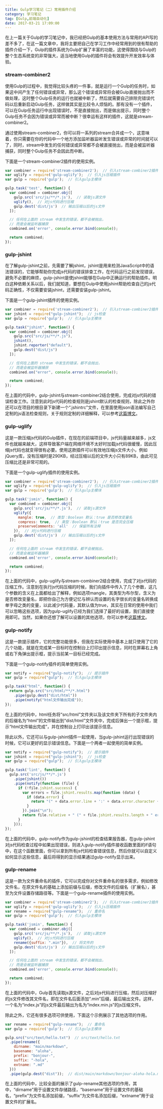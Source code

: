 ```yaml
---
title: Gulp学习笔记（二）常用插件介绍
category: 学习笔记
tag: [Gulp,前端自动化]
date: 2017-03-21 17:09:00
---
```


在上一篇关于Gulp的学习笔记中，我已经把Gulp的基本使用方法与常用的API写的差不多了，在这一篇文章中，我将主要把自己在学习工作中经常用到的很有帮助的插件介绍一下，Gulp的插件系统为Gulp扩展了丰富的功能，这使得围绕与Gulp的整个生态系统变的非常强大，适当地使用Gulp的插件将会有效提升开发效率与体验。<!--more-->

### stream-combiner2
使用Gulp的过程中，我觉得比较头疼的一件事，就是运行一个Gulp的任务时，如果这中间产生了任何错误或异常，那么这个错误或异常将会被Gulp直接抛出而不做处理，这时整个Gulp任务的运行也就被中断了，然后就需要自己排除完错误代码以后重新启动Gulp任务，这样做其实是比较令人烦恼的。那有没有一个插件，可以在Gulp任务运行中出现错误时，不是直接抛出，而是做出提示，同时整个Gulp任务不会因为错误或异常而被中断？很幸运有这样的插件，这就是stream-combiner2。

通过使用stream-combiner2，你可以将一系列的stream合并成一个，这意味着，你只需要在你的代码中一个地方添加监听器监听发生错误或异常的时间就可以了，同时，stream中发生的任何错误或异常都不会被直接抛出，而是会被监听器捕获，同时整个Gulp任务不会因此而中断。

下面是一个stream-combiner2插件的使用实例。
``` JavaScript
var combiner = require('stream-combiner2');  // 引入stream-combiner2插件
var uglify = require('gulp-uglify');  // 引入js压缩插件
var gulp = require('gulp');  // 引入gulp主模块

gulp.task('test', function() {
  var combined = combiner.obj([
    gulp.src('src/js/**/*.js'),  // 读取js源文件
    uglify(),  // 对js代码进行压缩
    gulp.dest('dist/js')  // 输出压缩以后的js文件
  ]);

  // 任何在上面的 stream 中发生的错误，都不会被抛出，
  // 而是会被监听器捕获
  combined.on('error', console.error.bind(console));

  return combined;
});
```

### gulp-jshint
在了解gulp-jshint之前，先需要了解jshint，jshint是用来检测JavaScript中的语法错误的，它能够帮助你完成js代码的错误排查工作，在代码运行之前发现错误，避免不必要的麻烦，gulp-jshint是使jshint能够在Gulp中正确运行的帮助插件。明白这种依赖关系以后，我们就知道，要想在Gulp中使用jshint帮助检查自己的js代码正确性，不仅需要安装jshint，还需要安装gulp-jshint。

下面是一个gulp-jshint插件的使用实例。
``` JavaScript
var combiner = require('stream-combiner2');  // 引入stream-combiner2插件
var jshint = require("gulp-jshint");  // js检查
var gulp = require('gulp');  // 引入gulp主模块

gulp.task("jshint", function() {
  var combined = combiner.obj([
    gulp.src("src/js/**/*.js"),
    jshint(),
    jshint.reporter("default"),
    gulp.dest("dist/js")
  ]);

  // 任何在上面的 stream 中发生的错误，都不会抛出，
  // 而是会被监听器捕获
  combined.on("error", console.error.bind(console));

  return combined;
});
```
在上面的代码中，gulp-jshint与stream-combiner2结合使用，完成对js代码的错误检查工作。注意到此时js代码的检查规则是jshint默认的检查规则，除此之外你还可以在项目的根目录下新建一个“.jshintrc”文件，在里面使用json语法编写自己定制的js语法检查规则，关于规则定制的详细解释，可以参考[这篇博文](https://my.oschina.net/wjj328938669/blog/637433?p=1)。

### gulp-uglify
这是一款压缩js代码的Gulp插件，在现在的前端项目中，js代码量越来越多，js文件也就越来越大，这样导致客户端在网络环境不太好时加载js代码很缓慢，因此压缩js代码也就变得很有必要。使用这款插件可以有效地压缩js文件大小，例如jQuery库，没有压缩时是290KB，经过压缩以后的文件大小只有89KB，由此可见压缩比还是非常可观的。

下面是一个gulp-uglify插件的使用实例。
``` JavaScript
var combiner = require('stream-combiner2');  // 引入stream-combiner2插件
var uglify = require('gulp-uglify');  // 引入js压缩插件
var gulp = require('gulp');  // 引入gulp主模块

gulp.task('jsmin', function() {
  var combined = combiner.obj([
    gulp.src('src/js/**/*.js'),  // 读取js源文件
    uglify({
      mangle: true,  // 类型：Boolean 默认：true 是否修改变量名
      compress: true,  // 类型：Boolean 默认：true 是否完全压缩
      preserveComments: 'all'  // 保留所有注释
    }),  // 对js代码进行压缩
    gulp.dest('dist/js')  // 输出压缩以后的js文件
  ]);

  // 任何在上面的 stream 中发生的错误，都不会被抛出，
  // 而是会被监听器捕获
  combined.on('error', console.error.bind(console));

  return combined;
});
```
在上面的代码中，gulp-uglify与stream-combiner2结合使用，完成了对js代码的压缩工作。注意到在执行js代码压缩的时候，我们向插件中传入了几个参数，这几个参数的含义在上面都给出了解释，例如选项mangle，其类型为布尔型，含义为是否修改变量名，即把你自己为方便记忆与辨认而设置的名字很长的变量名转换成单字母之类的变量，以此减少代码量，其默认值为true，其实在日常的使用中我们可以忽略这些选项，因为gulp-uglify已经为我们选择了最好的设置，我们直接使用即可。当然，如果你还想了解可以设置的其他选项，你可以参考[这篇博文](https://www.npmjs.com/package/gulp-uglify)。

### gulp-notify
这是一款提示插件，它的完整功能很多，但我在实际使用中基本上就只使用了它的几个功能，就是在完成某一目标时在控制台上打印出提示信息，同时在屏幕右上角或右下角弹出提示框，提示当前某一目标已经完成。

下面是一个gulp-notify插件的简单使用实例。
``` JavaScript
var notify = require("gulp-notify");  // 提示插件
var gulp = require("gulp");  // 引入gulp主模块

gulp.task("html", function() {
  return gulp.src("src/html/**/*.html")
    .pipe(gulp.dest("dist/html"))
    .pipe(notify("html文件输出完成"));
});
```
在上面的代码中，html任务将“src/html”文件夹以及该文件夹下所有的子文件夹内的后缀名为“html”的文件输出到“dist/html”文件夹中，完成后弹出一个提示框，提示“html文件输出完成”，并在控制台上打印出该提示信息。

除此以外，它还可以与gulp-jshint插件一起使用，当gulp-jshint运行出现错误的时候，它可以更好的显示错误信息。下面是一个两者一起使用的简单实例。
``` JavaScript
var notify = require("gulp-notify");  // 提示插件
var jshint = require("gulp-jshint");  // js检查
var gulp = require("gulp");  // 引入gulp主模块

gulp.task('lint', function() {
  gulp.src('src/js/**/*.js')
    .pipe(jshint())
    .pipe(notify(function (file) {
      if (!file.jshint.success) {
        var errors = file.jshint.results.map(function (data) {
          if (data.error) {
            return "(" + data.error.line + ':' + data.error.character + ') ' + data.error.reason;
          }
        }).join("\n");
        return file.relative + " (" + file.jshint.results.length + " errors)\n" + errors;
      }
    }));
});
```
在上面的代码中，gulp-notify作为gulp-jshint的检查结果报告器，在gulp-jshint对js代码检查过程中如果出现错误，则进入gulp-notify插件接收函数里面的if语句中，在这个函数里面，你可以拿到所有js代码检查错误信息，然后你就可以自定义如何显示这些信息，最后将得到的显示结果通过gulp-notify显示出来。

### gulp-rename
这是一款为文件重命名的插件，它可以完成你对文件重命名的很多需求，例如修改文件名，在原文件名的基础上添加前缀与后缀，修改文件的后缀名（扩展名），甚至为文件设置存储路径等。下面是一个gulp-rename插件的使用实例。
``` JavaScript
var combiner = require('stream-combiner2');  // 引入stream-combiner2插件
var uglify = require('gulp-uglify');  // 引入js压缩插件
var rename = require("gulp-rename");  // 重命名
var gulp = require('gulp');  // 引入gulp主模块

gulp.task('jsmin', function() {
  var combined = combiner.obj([
    gulp.src('src/js/**/*.js'),  // 读取js源文件
    uglify(),  // 对js代码进行压缩
    rename({suffix: ".min"}),  // 将文件的
    gulp.dest('dist/js')  // 输出压缩以后的js文件
  ]);

  // 任何在上面的 stream 中发生的错误，都不会被抛出，
  // 而是会被监听器捕获
  combined.on('error', console.error.bind(console));

  return combined;
});
```
在上面的代码中，Gulp首先读取js源文件，之后对js代码进行压缩，然后对压缩好的js文件修改其文件名，即在文件名后面添加“.min”后缀，最后输出文件。这样，一个名为“index.js”的js文件最后输出为名为“index.min.js”的js压缩文件。

除此之外，它还有很多选项可供使用，下面这个示例展示了其他选项的作用。
``` JavaScript
var rename = require("gulp-rename");  // 重命名
var gulp = require('gulp');  // 引入gulp主模块

gulp.src("src/text/hello.txt")  // src/text/hello.txt
  .pipe(rename({
    dirname: "main/markdown",
    basename: "aloha",
    prefix: "bonjour-",
    suffix: "-hola",
    extname: ".md"
  }))
  .pipe(gulp.dest("dist"));  // dist/main/markdown/bonjour-aloha-hola.md
```
在上面的代码中，比较全面的展示了gulp-rename其他选项的作用，其中，“dirname”用于设置文件存储路径，“basename”用于设置文件的基础名，“prefix”为文件名添加前缀，“suffix”为文件名添加后缀，“extname”用于设置文件的扩展名。


